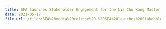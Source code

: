 ```yaml
---
title: SFA launches Stakeholder Engagement for the Lim Chu Kang Master Plan
date: 2021-05-17
file_url: /files/SFA%20media%20release%20-%20SFA%20launches%20Stakeholder%20Engagement%20for%20the%20Lim%20Chu%20Kang%20Master%20Plan.pdf
---
```

